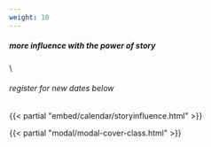 ```yaml
---
weight: 10
---
```


##### more influence with the power of story
\
###### register for new dates below

{{< partial "embed/calendar/storyinfluence.html" >}}
<!-- modal cover, only put once -->
{{< partial "modal/modal-cover-class.html" >}}
